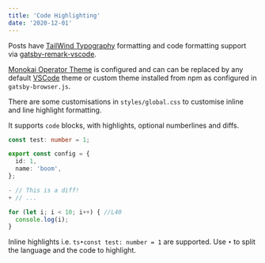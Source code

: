 ```yaml
---
title: 'Code Highlighting'
date: '2020-12-01'
---
```


Posts have
[TailWind Typography](https://github.com/tailwindlabs/tailwindcss-typography)
formatting and code formatting support via
[gatsby-remark-vscode](https://www.gatsbyjs.com/plugins/gatsby-remark-vscode).

[Monokai Operator Theme](https://marketplace.visualstudio.com/items?itemName=markfknight.monokai-operator-theme)
is configured and can can be replaced by any default
[VSCode](https://code.visualstudio.com/) theme or custom theme installed from
npm as configured in `gatsby-browser.js`.

There are some customisations in `styles/global.css` to customise inline and
line highlight formatting.

It supports `code` blocks, with highlights, optional numberlines and diffs.

```ts { numberLines, 3-6, diff }
const test: number = 1;

export const config = {
  id: 1,
  name: 'boom',
};

- // This is a diff!
+ // ...

for (let i; i < 10; i++) { //L40
  console.log(i);
}
```

Inline highlights i.e. `ts•const test: number = 1` are supported.
Use `•` to split the language and the code to highlight.
